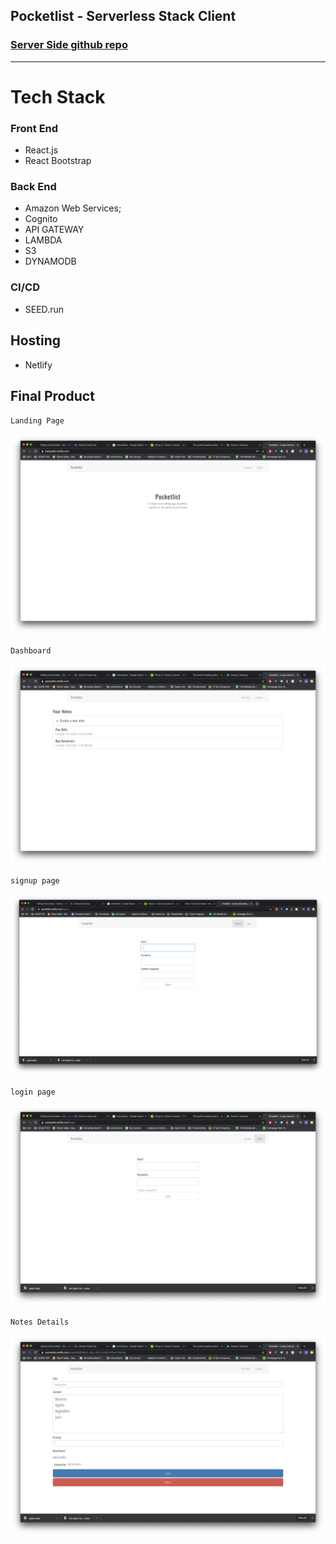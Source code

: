 ## Pocketlist - Serverless Stack Client

### [Server Side github repo](https://github.com/mikeyqq/serverless-stack-api)

---

# Tech Stack

### Front End

- React.js
- React Bootstrap

### Back End

- Amazon Web Services;
- Cognito
- API GATEWAY
- LAMBDA
- S3
- DYNAMODB

### CI/CD

- SEED.run

## Hosting

- Netlify

## Final Product

`Landing Page`

!["Landing Page"](./docs/Pocketlist_Landing_Page.png)

`Dashboard`

!["Dashboard"](./docs/Pocketlist_Dashboard.png)

`signup page`

!["signup page"](./docs/Pocketlist_Signup_Page.png)

`login page`

!["login page"](./docs/Pocketlist_Login_Page.png)

`Notes Details`

!["Notes"](./docs/Pocketlist_Notes_Details.png)
